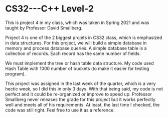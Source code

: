 # CS32---C++ Level-2
This is project 4 in my class, which was taken in Spring 2021 and was taught by Professor David Smallberg.

Project 4 is one of the 2 biggest projets in CS32 class, which is emphasized in data structures.
For this project, we will build a simple database in memory and process database queries.
A simple database table is a collection of records. Each record has the same number of fields.

We must implement the tree or hash table data structure. My code used Hash Table with 1000 number of buckets (to make it easier for testing program).

This project was assigned in the last week of the quarter, which is a very hectic week, so I did this in only 3 days. With that being said, my code is not perfect and it could be re-organized or improve to speed up.
Professor Smallberg never releases the grade for this project but it works perfectly well and meets all of his requirements. At least, the last time I checked, the code was still right.
Feel free to use it as a reference.
